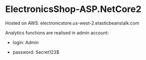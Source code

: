 # ElectronicsShop-ASP.NetCore2

Hosted on AWS: electronicstore.us-west-2.elasticbeanstalk.com

Analytics functions are realised in admin account:

- login: Admin

- password: Secret123$
